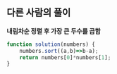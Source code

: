 ## 다른 사람의 풀이

**내림차순 정렬 후 가장 큰 두수를 곱함**
```js
function solution(numbers) {
    numbers.sort((a,b)=>b-a);
    return numbers[0]*numbers[1];
}
```